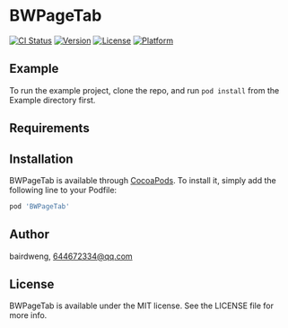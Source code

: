 # BWPageTab

[![CI Status](https://img.shields.io/travis/bairdweng/BWPageTab.svg?style=flat)](https://travis-ci.org/bairdweng/BWPageTab)
[![Version](https://img.shields.io/cocoapods/v/BWPageTab.svg?style=flat)](https://cocoapods.org/pods/BWPageTab)
[![License](https://img.shields.io/cocoapods/l/BWPageTab.svg?style=flat)](https://cocoapods.org/pods/BWPageTab)
[![Platform](https://img.shields.io/cocoapods/p/BWPageTab.svg?style=flat)](https://cocoapods.org/pods/BWPageTab)

## Example

To run the example project, clone the repo, and run `pod install` from the Example directory first.

## Requirements

## Installation

BWPageTab is available through [CocoaPods](https://cocoapods.org). To install
it, simply add the following line to your Podfile:

```ruby
pod 'BWPageTab'
```

## Author

bairdweng, 644672334@qq.com

## License

BWPageTab is available under the MIT license. See the LICENSE file for more info.
